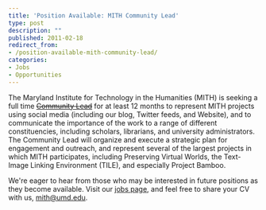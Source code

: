 ```yaml
---
title: 'Position Available: MITH Community Lead'
type: post
description: ""
published: 2011-02-18
redirect_from: 
- /position-available-mith-community-lead/
categories:
- Jobs
- Opportunities
---
```

The Maryland Institute for Technology in the Humanities (MITH) is seeking a full time [~~Community Lead~~](http://web.archive.org/web/20110309043840/http://mith.umd.edu:80/about/jobs/community-lead/) for at least 12 months to represent MITH projects using social media (including our blog, Twitter feeds, and Website), and to communicate the importance of the work to a range of different constituencies, including scholars, librarians, and university administrators. The Community Lead will organize and execute a strategic plan for engagement and outreach, and represent several of the largest projects in which MITH participates, including Preserving Virtual Worlds, the Text-Image Linking Environment (TILE), and especially Project Bamboo.

We're eager to hear from those who may be interested in future positions as they become available. Visit our [jobs page](http://web.archive.org/web/20110309043840/http://mith.umd.edu:80/about/jobs/community-lead/), and feel free to share your CV with us, [mith@umd.edu](mailto:mith@umd.edu).
